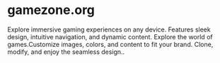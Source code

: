 # gamezone.org
Explore immersive gaming experiences on any device. Features sleek design, intuitive navigation, and dynamic content. Explore the world of games.Customize images, colors, and content to fit your brand. Clone, modify, and enjoy the seamless design..
